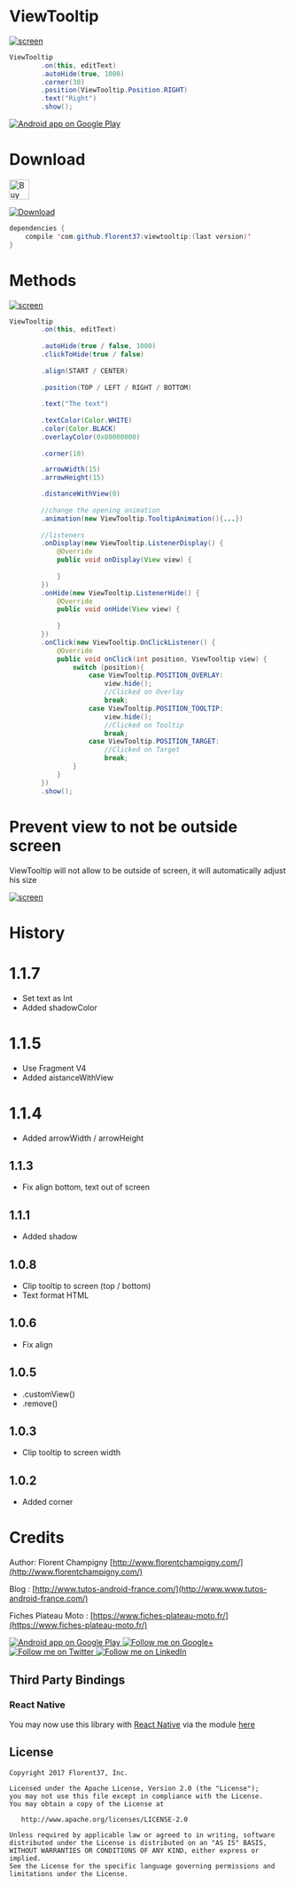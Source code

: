 # ViewTooltip

[![screen](https://raw.githubusercontent.com/florent37/ViewTooltip/master/medias/with_border.gif)](https://www.github.com/florent37/ViewTooltip)

```java
ViewTooltip
        .on(this, editText)
        .autoHide(true, 1000)
        .corner(30)
        .position(ViewTooltip.Position.RIGHT)
        .text("Right")
        .show();
```

<a href="https://goo.gl/WXW8Dc">
  <img alt="Android app on Google Play" src="https://developer.android.com/images/brand/en_app_rgb_wo_45.png" />
</a>


# Download

<a href='https://ko-fi.com/A160LCC' target='_blank'><img height='36' style='border:0px;height:36px;' src='https://az743702.vo.msecnd.net/cdn/kofi1.png?v=0' border='0' alt='Buy Me a Coffee at ko-fi.com' /></a>

[ ![Download](https://api.bintray.com/packages/florent37/maven/viewtooltip/images/download.svg) ](https://bintray.com/florent37/maven/viewtooltip/_latestVersion)
```java
dependencies {
    compile 'com.github.florent37:viewtooltip:(last version)'
}
```

# Methods

[![screen](https://raw.githubusercontent.com/florent37/ViewTooltip/master/medias/autoHide.gif)](https://www.github.com/florent37/ViewTooltip)

```java
ViewTooltip
        .on(this, editText)
        
        .autoHide(true / false, 1000)
        .clickToHide(true / false)
        
        .align(START / CENTER)
        
        .position(TOP / LEFT / RIGHT / BOTTOM)
        
        .text("The text")
        
        .textColor(Color.WHITE)
        .color(Color.BLACK)
        .overlayColor(0x80000000)
        
        .corner(10)

        .arrowWidth(15)
        .arrowHeight(15)

        .distanceWithView(0)
        
        //change the opening animation
        .animation(new ViewTooltip.TooltipAnimation(){...})
        
        //listeners
        .onDisplay(new ViewTooltip.ListenerDisplay() {
            @Override
            public void onDisplay(View view) {
                
            }
        })
        .onHide(new ViewTooltip.ListenerHide() {
            @Override
            public void onHide(View view) {
                
            }
        })
        .onClick(new ViewTooltip.OnClickListener() {
            @Override
            public void onClick(int position, ViewTooltip view) {
                switch (position){
                    case ViewTooltip.POSITION_OVERLAY:
                        view.hide();
                        //Clicked on Overlay
                        break;
                    case ViewTooltip.POSITION_TOOLTIP:
                        view.hide();
                        //Clicked on Tooltip
                        break;
                    case ViewTooltip.POSITION_TARGET:
                        //Clicked on Target
                        break;
                }
            }
        })
        .show();
```

# Prevent view to not be outside screen

ViewTooltip will not allow to be outside of screen,
it will automatically adjust his size

[![screen](https://raw.githubusercontent.com/florent37/ViewTooltip/master/medias/clip_screen_large.gif)](https://www.github.com/florent37/ViewTooltip)

# History

# 1.1.7
- Set text as Int
- Added shadowColor

# 1.1.5
- Use Fragment V4
- Added aistanceWithView

# 1.1.4
- Added arrowWidth / arrowHeight

## 1.1.3
- Fix align bottom, text out of screen

## 1.1.1
- Added shadow

## 1.0.8 
- Clip tooltip to screen (top / bottom) 
- Text format HTML

## 1.0.6 
- Fix align 

## 1.0.5
- .customView()
- .remove()

## 1.0.3
- Clip tooltip to screen width

## 1.0.2
- Added corner

# Credits   

Author: Florent Champigny [http://www.florentchampigny.com/](http://www.florentchampigny.com/)

Blog : [http://www.tutos-android-france.com/](http://www.www.tutos-android-france.com/)

Fiches Plateau Moto : [https://www.fiches-plateau-moto.fr/](https://www.fiches-plateau-moto.fr/)

<a href="https://goo.gl/WXW8Dc">
  <img alt="Android app on Google Play" src="https://developer.android.com/images/brand/en_app_rgb_wo_45.png" />
</a>

<a href="https://plus.google.com/+florentchampigny">
  <img alt="Follow me on Google+"
       src="https://raw.githubusercontent.com/florent37/DaVinci/master/mobile/src/main/res/drawable-hdpi/gplus.png" />
</a>
<a href="https://twitter.com/florent_champ">
  <img alt="Follow me on Twitter"
       src="https://raw.githubusercontent.com/florent37/DaVinci/master/mobile/src/main/res/drawable-hdpi/twitter.png" />
</a>
<a href="https://www.linkedin.com/in/florentchampigny">
  <img alt="Follow me on LinkedIn"
       src="https://raw.githubusercontent.com/florent37/DaVinci/master/mobile/src/main/res/drawable-hdpi/linkedin.png" />
</a>


## Third Party Bindings

### React Native
You may now use this library with [React Native](https://github.com/facebook/react-native) via the module [here](https://github.com/prscX/react-native-tooltips)


License
--------

    Copyright 2017 Florent37, Inc.

    Licensed under the Apache License, Version 2.0 (the "License");
    you may not use this file except in compliance with the License.
    You may obtain a copy of the License at

       http://www.apache.org/licenses/LICENSE-2.0

    Unless required by applicable law or agreed to in writing, software
    distributed under the License is distributed on an "AS IS" BASIS,
    WITHOUT WARRANTIES OR CONDITIONS OF ANY KIND, either express or implied.
    See the License for the specific language governing permissions and
    limitations under the License.
